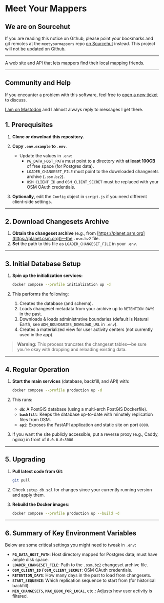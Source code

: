 # Meet Your Mappers

## We are on Sourcehut
If you are reading this notice on Github, please point your bookmarks and git remotes at the `meetyourmappers` repo [on Sourcehut](https://git.sr.ht/~mvexel/meetyourmappers) instead. This project will not be updated on Github.

---

A web site and API that lets mappers find their local mapping friends.

---

## Community and Help

If you encounter a problem with this software, feel free to [open a new ticket](https://todo.sr.ht/~mvexel/meetyourmappers) to discuss.

[I am on Mastodon](https://en.osm.town/@mvexel) and I almost always reply to messages I get there.

## 1. Prerequisites

1. **Clone or download this repository.**  
2. **Copy `.env.example` to `.env`.**  
   - Update the values in `.env`:
     - `PG_DATA_HOST_PATH` must point to a directory with **at least 100GB** of free space (for Postgres data).
     - `LOADER_CHANGESET_FILE` must point to the downloaded changesets archive (`.osm.bz2`).
     - `OSM_CLIENT_ID` and `OSM_CLIENT_SECRET` must be replaced with your OSM OAuth credentials.

3. **Optionally**, edit the `Config` object in `script.js` if you need different client-side settings.

---

## 2. Download Changesets Archive

1. **Obtain the changeset archive** (e.g., from [https://planet.osm.org](https://planet.osm.org))—the `.osm.bz2` file.
2. **Set** the path to this file as `LOADER_CHANGESET_FILE` in your `.env`.

---

## 3. Initial Database Setup

1. **Spin up the initialization services:**

   ```bash
   docker compose --profile initialization up -d
   ```
   
2. This performs the following:
   1. Creates the database (and schema).
   2. Loads changeset metadata from your archive up to `RETENTION_DAYS` in the past.
   3. Downloads & loads administrative boundaries (default is Natural Earth, see `ADM_BOUNDARIES_DOWNLOAD_URL` in `.env`).
   4. Creates a materialized view for user activity centers (not currently used in the app).

> **Warning:** This process truncates the changeset tables—be sure you’re okay with dropping and reloading existing data.

---

## 4. Regular Operation

1. **Start the main services** (database, backfill, and API) with:
   ```bash
   docker compose --profile production up -d
   ```

2. This runs:
   - **`db`**: A PostGIS database (using a multi-arch PostGIS Dockerfile).  
   - **`backfill`**: Keeps the database up-to-date with minutely replication files from OSM.  
   - **`api`**: Exposes the FastAPI application and static site on port `8000`.  

3. If you want the site publicly accessible, put a reverse proxy (e.g., Caddy, nginx) in front of `0.0.0.0:8000`.

---

## 5. Upgrading

1. **Pull latest code from Git**:
   ```bash
   git pull
   ```

2. Check `setup_db.sql` for changes since your currently running version and apply them.

3. **Rebuild the Docker images**:
   ```bash
   docker compose --profile production up --build -d
   ```
---

## 6. Summary of Key Environment Variables

Below are some critical settings you might need to tweak in `.env`:

- **`PG_DATA_HOST_PATH`**: Host directory mapped for Postgres data; must have ample disk space.  
- **`LOADER_CHANGESET_FILE`**: Path to the `.osm.bz2` changeset archive file.  
- **`OSM_CLIENT_ID` / `OSM_CLIENT_SECRET`**: OSM OAuth credentials.  
- **`RETENTION_DAYS`**: How many days in the past to load from changesets.  
- **`START_SEQUENCE`**: Which replication sequence to start from (for historical backfill).  
- **`MIN_CHANGESETS`**, **`MAX_BBOX_FOR_LOCAL`**, etc.: Adjusts how user activity is filtered.  